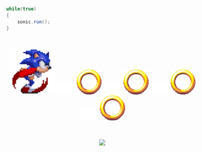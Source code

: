 ```java
while(true)
{
    sonic.run();
}
```

<br/>

<p align="center">
  <img class = "gatsby-resp-image-image" src = "/gifs/sonic.gif", height = 120, style = "padding: 100">
  <img class = "gatsby-resp-image-image" src = "/gifs/blank.png", width = 50>
  <img class = "gatsby-resp-image-image" src = "/gifs/ring.gif", height = 65>
  <img class = "gatsby-resp-image-image" src = "/gifs/blank.png", width = 50>
  <img class = "gatsby-resp-image-image" src = "/gifs/ring.gif", height = 65>
  <img class = "gatsby-resp-image-image" src = "/gifs/blank.png", width = 50>
  <img class = "gatsby-resp-image-image" src = "/gifs/ring.gif", height = 65>
  <img class = "gatsby-resp-image-image" src = "/gifs/blank.png", width = 50>
  <img class = "gatsby-resp-image-image" src = "/gifs/ring.gif", height = 65>
</p>

<br/>

<p align="center">
    <a href="https://github.com/anuraghazra/github-readme-stats">
        <img align="center" src="https://github-readme-stats.vercel.app/api/top-langs/?username=babireski&layout=compact&bg_color=161b22&hide_border=true&title_color=c9d1d9&text_color=c9d1d9&custom_title=most_used_languages&card_width=300" />
    </a>
</p>
